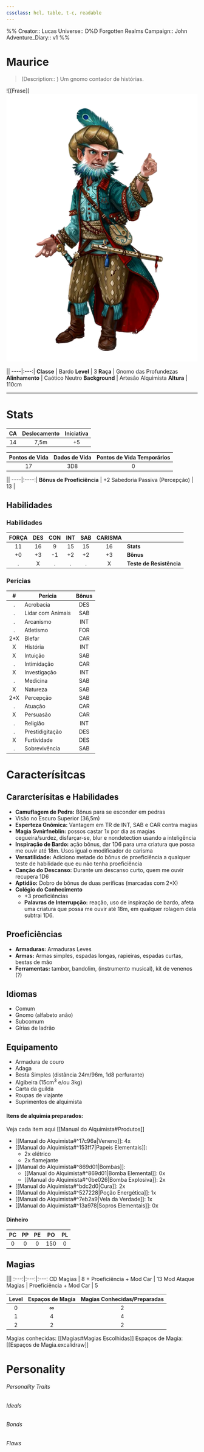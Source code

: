 ```yaml
---
cssclass: hcl, table, t-c, readable
---
```

%%
Creator:: Lucas
Universe:: D%D Forgotten Realms
Campaign:: John
Adventure_Diary:: v1
%%

# Maurice
> (Description:: ) Um gnomo contador de histórias.

![[Frase]] <i>![|left+pt|200](maurice.png)</i>

||
----|:---:|
**Classe** |  Bardo
**Level** |  3
**Raça** |  Gnomo das Profundezas
**Alinhamento** |  Caótico Neutro
**Background** |  Artesão Alquimista
**Altura** | 110cm

---
# Stats
CA | Deslocamento | Iniciativa |
:---:|:---:|:---:|
 14 | 7,5m | +5 |

Pontos de Vida | Dados de Vida | Pontos de Vida Temporários | 
:---:|:---:|:---:|
17 | 3D8 | 0 |

||
----|:----:|
**Bônus de Proeficiência** |  +2
Sabedoria Passiva (Percepção) | 13 | 


## Habilidades
### Habilidades
FORÇA | DES | CON | INT | SAB | CARISMA ||
:---:|:----:|:---:|:----:|:---:|:----:|---|
 11 | 16 | 9 | 15 | 15 | 16 | **Stats** |
+0  | +3  | -1  | +2 | +2 | +3 | **Bônus** |
.  | X | . | . | . | X | **Teste de Resistência** |


### Perícias
\# | Perícia | Bônus |
:--:|-----|:------:|
. | Acrobacia | DES |
.| Lidar com Animais | SAB |
.| Arcanismo | INT |
.| Atletismo | FOR |
2\*X | Blefar | CAR |
X | História | INT |
X | Intuição | SAB |
.| Intimidação | CAR |
X | Investigação | INT |
.| Medicina | SAB |
X | Natureza | SAB |
2\*X | Percepção | SAB |
. | Atuação | CAR |
X | Persuasão | CAR |
.| Religião | INT |
.| Prestidigitação | DES |
X | Furtividade | DES |
.| Sobrevivência | SAB |

# Caracterísitcas

## Cararcterísitas e Habilidades
- **Camuflagem de Pedra:** Bônus para se esconder em pedras
- Visão no Escuro Superior (36,5m)
- **Esperteza Gnômica:** Vantagem em TR de INT, SAB e CAR contra magias
- **Magia Svnirfneblin:** possos castar 1x por dia as magias cegueira/surdez, disfarçar-se, blur e nondetection usando a inteligência
- **Inspiração de Bardo:** ação bônus, dar 1D6 para uma criatura que possa me ouvir até 18m. Usos igual o modificador de carisma
- **Versatilidade:** Adiciono metade do bônus de proeficiência a qualquer teste de habilidade que eu não tenha proeficiência
- **Canção do Descanso:** Durante um descanso curto, quem me ouvir recupera 1D6
- **Aptidão:** Dobro de bônus de duas períficas (marcadas com 2\*X)
- **Colégio do Conhecimento**
	- +3 proeficiências
	- **Palavras de Interrupção:** reação, uso de inspiração de bardo, afeta uma criatura que possa me ouvir até 18m, em qualquer rolagem dela subtrai 1D6. 

## Proeficiências
- **Armaduras:** Armaduras Leves
- **Armas:** Armas simples, espadas longas, rapieiras, espadas curtas, bestas de mão
- **Ferramentas:** tambor, bandolim, (instrumento musical), kit de venenos (?)

## Idiomas
- Comum
- Gnomo (alfabeto anão)
- Subcomum
- Gírias de ladrão

## Equipamento
- Armadura de couro
- Adaga
- Besta Simples (distância 24m/96m, 1d8 perfurante)
- Algibeira (15cm$^3$ e/ou 3kg)
- Carta da guilda
- Roupas de viajante
- Suprimentos de alquimista


#### Itens de alquimia preparados:

Veja cada item aqui [[Manual do Alquimista#Produtos]]

- [[Manual do Alquimista#^17c96a|Veneno]]: 4x
- [[Manual do Alquimista#^153ff7|Papeis Elementais]]:
	- 2x elétrico
	- 2x flamejante
- [[Manual do Alquimista#^869d01|Bombas]]:
	- [[Manual do Alquimista#^869d01|Bomba Elemental]]: 0x
	- [[Manual do Alquimista#^0be026|Bomba Explosiva]]: 2x
- [[Manual do Alquimista#^bdc2d0|Cura]]: 2x
- [[Manual do Alquimista#^527228|Poção Energética]]: 1x
- [[Manual do Alquimista#^7eb2a9|Vela da Verdade]]: 1x
- [[Manual do Alquimista#^13a978|Sopros Elementais]]: 0x


#### Dinheiro
PC | PP | PE  | PO | PL
:---:|:---:|:---:|:---:|:---:|
0 | 0 | 0 | 150 | 0 |






## Magias

|||
:---:|:---:|:---:
CD Magias | 8 + Proeficiência + Mod Car | 13
Mod Ataque Magias | Proeficiência + Mod Car | 5


Level | Espaços de Magia | Magias Conhecidas/Preparadas |
:---:|:---:|:---:|
0 | $\infty$ | 2 |
1 | 4 | 4 |
2 | 2 | 2 |


Magias conhecidas: [[Magias#Magias Escolhidas]]
Espaços de Magia: [[Espaços de Magia.excalidraw]]




# Personality
###### Personality Traits

###### Ideals

###### Bonds

###### Flaws
